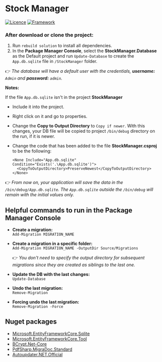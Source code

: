 # Stock Manager

[![Licence](https://img.shields.io/github/license/ricardotx/StockManager?label=License&logo=github)](https://github.com/ricardotx/StockManager/blob/master/LICENSE)
[![Framework](https://img.shields.io/badge/Framework-Windows%20Forms-informational)](https://docs.microsoft.com/en-us/dotnet/desktop/winforms/?view=netframeworkdesktop-4.8)

### After download or clone the project:
1) Run `rebuild solution` to install all dependencies.
2) In the **Package Manager Console**, select the **StockManager.Database** as the Default project and run `Update-Database` to create the `App.db.sqlite` file in `/StockManager` folder.

👉 *The database will have a default user with the credentials, **username:** `Admin` and **password:** `admin`.*

**Notes:**

If the file `App.db.sqlite` isn't in the project **StockManager**

*  Include it into the project.
*  Right click on it and go to properties.
*  Change the **Copy to Output Directory** to `Copy if newer`. With this changes, your DB file will be copied to project `/bin/debug` directory on the run, if it is newer.
*  Change the code that has been added to the file **StockManager.csproj** to be the following:

    ````
    <None Include="App.db.sqlite" Condition="Exists('.\App.db.sqlite')">
      <CopyToOutputDirectory>PreserveNewest</CopyToOutputDirectory>
    </None>
    ````

👉 *From now on, your application will save the data in the `/bin/debug/App.db.sqlite`. The `App.db.sqlite` outside the `/bin/debug` will remain with the initial values only.*

## Helpful commands to run in the Package Manager Console
* **Create a migration:** <br/>
  `Add-Migration MIGRATION_NAME`

* **Create a migration in a specific folder:** <br/>
  `Add-Migration MIGRATION_NAME -OutputDir Source/Migrations`

   👉 *You don't need to specify the output directory for subsequent migrations since they are created as siblings to the last one.*

* **Update the DB with the last changes:** <br/>
  `Update-Database`

* **Undo the last migration:** <br/>
  `Remove-Migration`

* **Forcing undo the last migration:** <br/>
  `Remove-Migration -Force`

## Nuget packages
* [Microsoft.EntityFrameworkCore.Sqlite](https://www.nuget.org/packages/Microsoft.EntityFrameworkCore.Sqlite)
* [Microsoft.EntityFrameworkCore.Tool](https://www.nuget.org/packages/Microsoft.EntityFrameworkCore.Tools)
* [BCrypt.Net-Core](https://www.nuget.org/packages/BCrypt.Net-Core)
* [PdfSharp.MigraDoc.Standard](https://www.nuget.org/packages/PdfSharp.MigraDoc.Standard)
* [Autoupdater.NET.Official](https://www.nuget.org/packages/Autoupdater.NET.Official)
